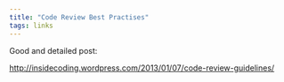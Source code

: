 ```yaml
---
title: "Code Review Best Practises"
tags: links
---
```

Good and detailed post:

http://insidecoding.wordpress.com/2013/01/07/code-review-guidelines/
